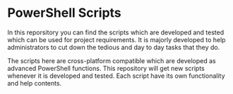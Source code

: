 # PowerShell Scripts
In this reporsitory you can find the scripts which are developed and tested which can be used for project requirements. It is majorly developed to help administrators to cut down the tedious and day to day tasks that they do.

The scripts here are cross-platform compatible which are developed as advanced PowerShell functions. This repository will get new scripts whenever it is developed and tested. Each script have its own functionality and help contents.
